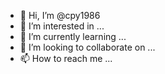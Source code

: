 - 👋 Hi, I’m @cpy1986
- 👀 I’m interested in ...
- 🌱 I’m currently learning ...
- 💞️ I’m looking to collaborate on ...
- 📫 How to reach me ...

<!---
cpy1986/cpy1986 is a ✨ special ✨ repository because its `README.md` (this file) appears on your GitHub profile.


